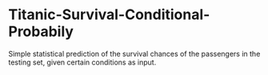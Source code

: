 # Titanic-Survival-Conditional-Probabily
Simple statistical prediction of the survival chances of the passengers in the testing set, given certain conditions as input.
